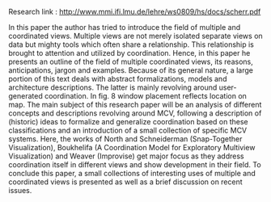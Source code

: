 Research link : http://www.mmi.ifi.lmu.de/lehre/ws0809/hs/docs/scherr.pdf 

In this paper the author has tried to introduce the field of multiple and coordinated views.
Multiple views are not merely isolated separate views on data but mighty tools which often share a relationship. 
This relationship is brought to attention and utilized by coordination. 
Hence, in this paper he presents an outline of the field of multiple coordinated views, its reasons, anticipations, jargon and examples. 
Because of its general nature, a large portion of this text deals with abstract formalizations, models and architecture descriptions. 
The latter is mainly revolving around user-generated coordination. 
In fig. 8 window placement reflects location on map.
The main subject of this research paper will be an analysis of different concepts and descriptions revolving around MCV, following a description of (historic) ideas to formalize and generalize coordination based on these classifications and an introduction of a small collection of specific MCV systems.
Here, the works of North and Schneiderman (Snap-Together Visualization), Boukhelifa (A Coordination Model for Exploratory Multiview Visualization) and Weaver (Improvise) get major focus as they address coordination itself in different views and show development in their field. 
To conclude this paper, a small collections of interesting uses of multiple and coordinated views is presented as well as a brief discussion on recent issues.
